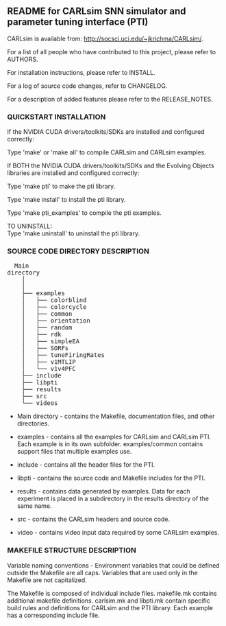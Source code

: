 
README for CARLsim SNN simulator and parameter tuning interface (PTI)
-------------------------------------------------------------------------------

CARLsim is available from: http://socsci.uci.edu/~jkrichma/CARLsim/.

For a list of all people who have contributed to this project, please refer to 
AUTHORS.

For installation instructions, please refer to INSTALL.

For a log of source code changes, refer to CHANGELOG.

For a description of added features please refer to the RELEASE_NOTES.


### QUICKSTART INSTALLATION

If the NVIDIA CUDA drivers/toolkits/SDKs are installed and configured 
correctly:

Type 'make' or 'make all' to compile CARLsim and CARLsim examples.

If BOTH the NVIDIA CUDA drivers/toolkits/SDKs and the Evolving Objects 
libraries are installed and configured correctly:

Type 'make pti' to make the pti library.

Type 'make install' to install the pti library.

Type 'make pti_examples' to compile the pti examples.

TO UNINSTALL:	
Type 'make uninstall' to uninstall the pti library.


### SOURCE CODE DIRECTORY DESCRIPTION

<pre>
  Main
directory
    │
    │
    ├── examples
    │   ├── colorblind
    │   ├── colorcycle
    │   ├── common
    │   ├── orientation
    │   ├── random
    │   ├── rdk
    │   ├── simpleEA
    │   ├── SORFs
    │   ├── tuneFiringRates
    │   ├── v1MTLIP
    │   └── v1v4PFC
    ├── include
    ├── libpti
    ├── results
    ├── src
    └── videos
</pre>

* Main directory - contains the Makefile, documentation files, and other
directories.

* examples - contains all the examples for CARLsim and CARLsim PTI.  Each
example is in its own subfolder.  examples/common contains support
files that multiple examples use.

* include -  contains all the header files for the PTI.

* libpti - contains the source code and Makefile includes for the PTI.

* results - contains data generated by examples. Data for each experiment is
placed in a subdirectory in the results directory of the same name.

* src - contains the CARLsim headers and source code.

* video - contains video input data required by some CARLsim examples.


### MAKEFILE STRUCTURE DESCRIPTION


Variable naming conventions - Environment variables that could be defined 
outside the Makefile are all caps.  Variables that are used only in the 
Makefile are not capitalized.

The Makefile is composed of individual include files.  makefile.mk contains
additional makefile definitions. carlsim.mk and libpti.mk contain specific
build rules and definitions for CARLsim and the PTI library. Each example has
a corresponding include file.
